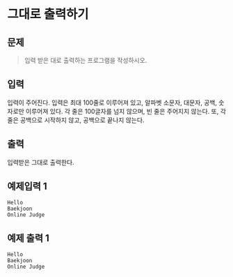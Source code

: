 # 그대로 출력하기
## 문제
> 입력 받은 대로 출력하는 프로그램을 작성하시오.
## 입력
입력이 주어진다. 입력은 최대 100줄로 이루어져 있고, 알파벳 소문자, 대문자, 공백, 숫자로만 이루어져 있다. 각 줄은 100글자를 넘지 않으며, 빈 줄은 주어지지 않는다. 또, 각 줄은 공백으로 시작하지 않고, 공백으로 끝나지 않는다.
## 출력
입력받은 그대로 출력한다.


## 예제입력 1
```
Hello
Baekjoon
Online Judge
```
## 예제 출력 1
```
Hello
Baekjoon
Online Judge
```